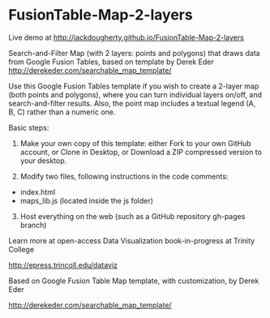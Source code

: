FusionTable-Map-2-layers
========================

Live demo at http://jackdougherty.github.io/FusionTable-Map-2-layers

Search-and-Filter Map (with 2 layers: points and polygons) that draws data from Google Fusion Tables, based on template by Derek Eder http://derekeder.com/searchable_map_template/

Use this Google Fusion Tables template if you wish to create a 2-layer map (both points and polygons), where you can turn individual layers on/off, and search-and-filter results. Also, the point map includes a textual legend (A, B, C) rather than a numeric one. 

Basic steps:

1) Make your own copy of this template: either Fork to your own GitHub account, or Clone in Desktop, or Download a ZIP compressed version to your desktop.

2) Modify two files, following instructions in the code comments:

- index.html
- maps_lib.js (located inside the js folder)

3) Host everything on the web (such as a GitHub repository gh-pages branch)

Learn more at open-access Data Visualization book-in-progress at Trinity College 

http://epress.trincoll.edu/dataviz


Based on Google Fusion Table Map template, with customization, by Derek Eder

http://derekeder.com/searchable_map_template/
